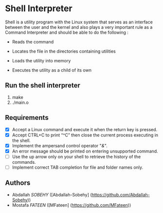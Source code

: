 # **Shell Interpreter**


Shell is a utility program with the Linux system that serves as an interface between the user and the kernel and also plays a very important rule as a Command Interpreter and should be able to do the following :

* Reads the command

* Locates the file in the directories containing utilities

* Loads the utility into memory

* Executes the utility as a child of its own



## Run the shell interpreter
1. make
2. ./main.o

## Requirements
- [x] Accept a Linux command and execute it when the return key is pressed.
- [x] Accept CTRL+C to print “^C” then close the current process executing in the shell.
- [x] Implement the ampersand control operator "*&*".
- [x] An error message should be printed on entering unsupported command.
- [ ] Use the up arrow only on your shell to retrieve the history of the commands​.
- [ ] Implement correct TAB completion for file and folder names only.

## Authors
- Abdallah *SOBEHY* ([Abdallah-Sobehy] (https://github.com/Abdallah-Sobehy))
- Mostafa *FATEEN* ([MFateen] (https://github.com/MFateen))
